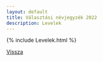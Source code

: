```yaml
---
layout: default
title: Választási névjegyzék 2022
description: Levelek
---
```


{% include Levelek.html %}

[Vissza](./)